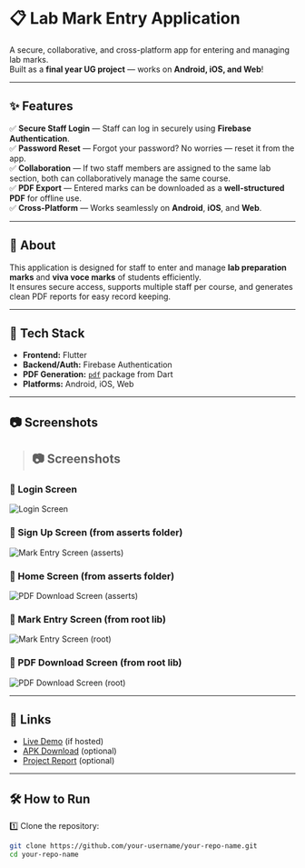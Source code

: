 # 📋 Lab Mark Entry Application

A secure, collaborative, and cross-platform app for entering and managing lab marks.  
Built as a **final year UG project** — works on **Android, iOS, and Web**!

---

## ✨ Features

✅ **Secure Staff Login** — Staff can log in securely using **Firebase Authentication**.  
✅ **Password Reset** — Forgot your password? No worries — reset it from the app.  
✅ **Collaboration** — If two staff members are assigned to the same lab section, both can collaboratively manage the same course.  
✅ **PDF Export** — Entered marks can be downloaded as a **well-structured PDF** for offline use.  
✅ **Cross-Platform** — Works seamlessly on **Android**, **iOS**, and **Web**.

---

## 📖 About

This application is designed for staff to enter and manage **lab preparation marks** and **viva voce marks** of students efficiently.  
It ensures secure access, supports multiple staff per course, and generates clean PDF reports for easy record keeping.

---

## 🚀 Tech Stack

- **Frontend:** Flutter
- **Backend/Auth:** Firebase Authentication
- **PDF Generation:** [`pdf`](https://pub.dev/packages/pdf) package from Dart
- **Platforms:** Android, iOS, Web

---

## 📷 Screenshots

> ## 📷 Screenshots

### 🔐 Login Screen
![Login Screen](lib/asserts/loginpage.png)

### 📝 Sign Up Screen (from asserts folder)
![Mark Entry Screen (asserts)](lib/asserts/signup.png)

### 📄 Home Screen (from asserts folder)
![PDF Download Screen (asserts)](lib/asserts/homescreen.png)

### 📝 Mark Entry Screen (from root lib)
![Mark Entry Screen (root)](lib/Markentryscreen.png)

### 📄 PDF Download Screen (from root lib)
![PDF Download Screen (root)](lib/Markreport.png)

---

## 🔗 Links

- [Live Demo](#) (if hosted)
- [APK Download](#) (optional)
- [Project Report](#) (optional)

---

## 🛠️ How to Run

1️⃣ Clone the repository:
```bash
git clone https://github.com/your-username/your-repo-name.git
cd your-repo-name
